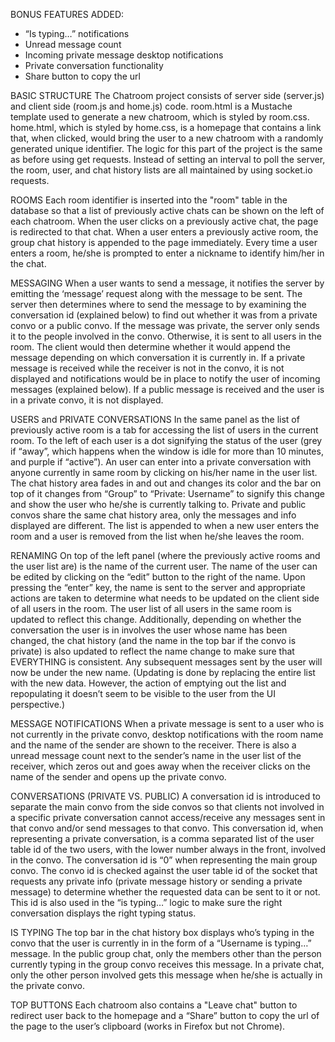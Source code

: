 BONUS FEATURES ADDED:
-	“Is typing…” notifications
-	Unread message count
-	Incoming private message desktop notifications
-	Private conversation functionality
-	Share button to copy the url

BASIC STRUCTURE
The Chatroom project consists of server side (server.js) and client side (room.js and home.js) code. room.html is a Mustache template used to generate a new chatroom, which is styled by room.css. home.html, which is styled by home.css, is a homepage that contains a link that, when clicked, would bring the user to a new chatroom with a randomly generated unique identifier. The logic for this part of the project is the same as before using get requests. Instead of setting an interval to poll the server, the room, user, and chat history lists are all maintained by using socket.io requests.

ROOMS
Each room identifier is inserted into the "room" table in the database so that a list of previously active chats can be shown on the left of each chatroom. When the user clicks on a previously active chat, the page is redirected to that chat. When a user enters a previously active room, the group chat history is appended to the page immediately. Every time a user enters a room, he/she is prompted to enter a nickname to identify him/her in the chat.

MESSAGING
When a user wants to send a message, it notifies the server by emitting the ‘message’ request along with the message to be sent. The server then determines where to send the message to by examining the conversation id (explained below) to find out whether it was from a private convo or a public convo. If the message was private, the server only sends it to the people involved in the convo. Otherwise, it is sent to all users in the room.  The client would then determine whether it would append the message depending on which conversation it is currently in. If a private message is received while the receiver is not in the convo, it is not displayed and notifications would be in place to notify the user of incoming messages (explained below). If a public message is received and the user is in a private convo, it is not displayed.

USERS and PRIVATE CONVERSATIONS
In the same panel as the list of previously active room is a tab for accessing the list of users in the current room. To the left of each user is a dot signifying the status of the user (grey if “away”, which happens when the window is idle for more than 10 minutes, and purple if “active”). An user can enter into a private conversation with anyone currently in same room by clicking on his/her name in the user list. The chat history area fades in and out and changes its color and the bar on top of it changes from “Group” to “Private: Username” to signify this change and show the user who he/she is currently talking to. Private and public convos share the same chat history area, only the messages and info displayed are different. The list is appended to when a new user enters the room and a user is removed from the list when he/she leaves the room.

RENAMING
On top of the left panel (where the previously active rooms and the user list are) is the name of the current user. The name of the user can be edited by clicking on the “edit” button to the right of the name. Upon pressing the “enter” key, the name is sent to the server and appropriate actions are taken to determine what needs to be updated on the client side of all users in the room. The user list of all users in the same room is updated to reflect this change. Additionally, depending on whether the conversation the user is in involves the user whose name has been changed, the chat history (and the name in the top bar if the convo is private) is also updated to reflect the name change to make sure that EVERYTHING is consistent. Any subsequent messages sent by the user will now be under the new name. (Updating is done by replacing the entire list with the new data. However, the action of emptying out the list and repopulating it doesn’t seem to be visible to the user from the UI perspective.)

MESSAGE NOTIFICATIONS
When a private message is sent to a user who is not currently in the private convo, desktop notifications with the room name and the name of the sender are shown to the receiver. There is also a unread message count next to the sender’s name in the user list of the receiver, which zeros out and goes away when the receiver clicks on the name of the sender and opens up the private convo.

CONVERSATIONS (PRIVATE VS. PUBLIC)
A conversation id is introduced to separate the main convo from the side convos so that clients not involved in a specific private conversation cannot access/receive any messages sent in that convo and/or send messages to that convo. This conversation id, when representing a private conversation, is a comma separated list of the user table id of the two users, with the lower number always in the front, involved in the convo. The conversation id is “0” when representing the main group convo. The convo id is checked against the user table id of the socket that requests any private info (private message history or sending a private message) to determine whether the requested data can be sent to it or not. This id is also used in the “is typing…” logic to make sure the right conversation displays the right typing status.

IS TYPING
The top bar in the chat history box displays who’s typing in the convo that the user is currently in in the form of a “Username is typing…” message. In the public group chat, only the members other than the person currently typing in the group convo receives this message. In a private chat, only the other person involved gets this message when he/she is actually in the private convo.

TOP BUTTONS
Each chatroom also contains a "Leave chat" button to redirect user back to the homepage and a “Share” button to copy the url of the page to the user’s clipboard (works in Firefox but not Chrome).
